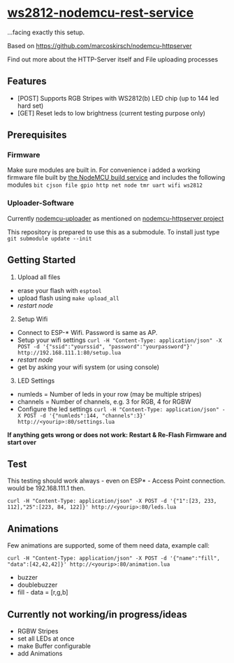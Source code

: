 # [ws2812-nodemcu-rest-service](https://github.com/computerlyrik/ws2812-nodemcu-rest-service)
...facing exactly this setup.

Based on https://github.com/marcoskirsch/nodemcu-httpserver

Find out more about the HTTP-Server itself and File uploading processes

## Features
- [POST] Supports RGB Stripes with WS2812(b) LED chip (up to 144 led hard set)
- [GET] Reset leds to low brightness (current testing purpose only)


## Prerequisites 

### Firmware

Make sure modules are built in.
For convenience i added a working firmware file built by [the NodeMCU build service](https://nodemcu-build.com/index.php)
and includes the following modules
`bit cjson file gpio http net node tmr uart wifi ws2812`

### Uploader-Software

Currently [nodemcu-uploader](https://github.com/kmpm/nodemcu-uploader) as mentioned on [nodemcu-httpserver project](https://github.com/marcoskirsch/nodemcu-httpserver)

This repository is prepared to use this as a submodule. To install just type `git submodule update --init`

## Getting Started

1. Upload all files 
  * erase your flash with `esptool`
  * upload flash using `make upload_all`
  * *restart node*
2. Setup Wifi
  * Connect to ESP-* Wifi. Password is same as AP.
  * Setup your wifi settings ```curl -H "Content-Type: application/json" -X POST -d '{"ssid":"yourssid", "password":"yourpassword"}' http://192.168.111.1:80/setup.lua```
  * *restart node*
  * get <yourip> by asking your wifi system (or using console)
3. LED Settings
  * numleds = Number of leds in your row (may be multiple stripes)
  * channels = Number of channels, e.g. 3 for RGB, 4 for RGBW
  * Configure the led settings ```curl -H "Content-Type: application/json" -X POST -d '{"numleds":144, "channels":3}' http://<yourip>:80/settings.lua```


**If anything gets wrong or does not work: Restart & Re-Flash Firmware and start over**

## Test
This testing should work always - even on ESP* - Access Point connection. <yourip> would be 192.168.111.1 then.

```
curl -H "Content-Type: application/json" -X POST -d '{"1":[23, 233, 112],"25":[223, 84, 122]}' http://<yourip>:80/leds.lua
```

## Animations
Few animations are supported, some of them need data, example call:
```
curl -H "Content-Type: application/json" -X POST -d '{"name":"fill", "data":[42,42,42]}' http://<yourip>:80/animation.lua
```

* buzzer
* doublebuzzer
* fill - data = [r,g,b]



## Currently not working/in progress/ideas

- RGBW Stripes
- set all LEDs at once
- make Buffer configurable
- add Animations



